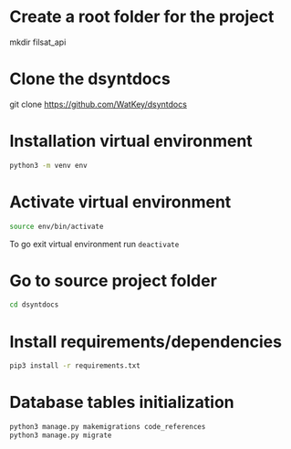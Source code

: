 # Create a root folder for the project

mkdir filsat_api

# Clone the dsyntdocs

git clone https://github.com/WatKey/dsyntdocs

# Installation virtual environment

```bash
python3 -m venv env
```

# Activate virtual environment

```bash
source env/bin/activate
```

To go exit virtual environment run `deactivate`

# Go to source project folder

```bash
cd dsyntdocs
```

# Install requirements/dependencies

```bash
pip3 install -r requirements.txt
```

# Database tables initialization

```bash
python3 manage.py makemigrations code_references
python3 manage.py migrate
```
